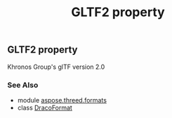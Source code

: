 ﻿---
title: GLTF2 property
second_title: Aspose.3D for Python via .NET API References
description: 
type: docs
weight: 310
url: /python-net/aspose.threed.formats/dracoformat/gltf2/
is_root: false
---

## GLTF2 property


Khronos Group's glTF version 2.0

### See Also
* module [aspose.threed.formats](../../)
* class [DracoFormat](/3d/python-net/aspose.threed.formats/dracoformat)
